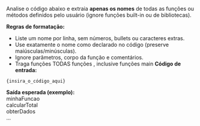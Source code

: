 Analise o código abaixo e extraia **apenas os nomes** de todas as funções ou métodos definidos pelo usuário (ignore funções built-in ou de bibliotecas).  

**Regras de formatação:**  
- Liste um nome por linha, sem números, bullets ou caracteres extras.  
- Use exatamente o nome como declarado no código (preserve maiúsculas/minúsculas).  
- Ignore parâmetros, corpo da função e comentários.  
- Traga funções TODAS funções , inclusive funções main
**Código de entrada:**  
```
{insira_o_código_aqui}
```

**Saída esperada (exemplo):**  
minhaFuncao  
calcularTotal  
obterDados  
...